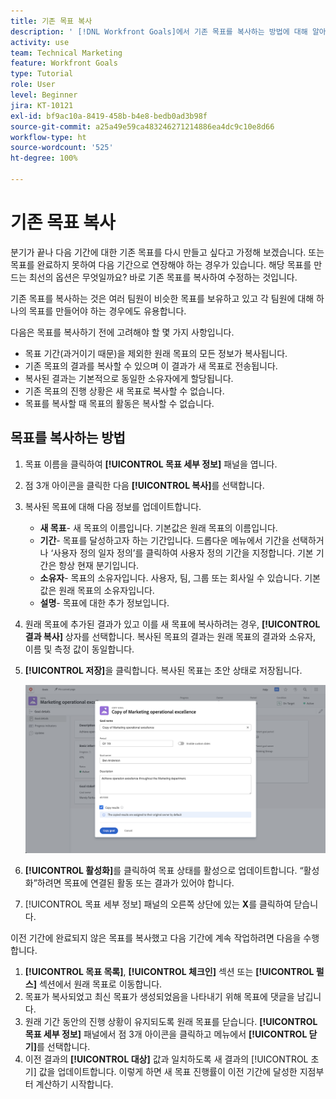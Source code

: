 ```yaml
---
title: 기존 목표 복사
description: ' [!DNL Workfront Goals]에서 기존 목표를 복사하는 방법에 대해 알아봅니다.'
activity: use
team: Technical Marketing
feature: Workfront Goals
type: Tutorial
role: User
level: Beginner
jira: KT-10121
exl-id: bf9ac10a-8419-458b-b4e8-bedb0ad3b98f
source-git-commit: a25a49e59ca483246271214886ea4dc9c10e8d66
workflow-type: ht
source-wordcount: '525'
ht-degree: 100%

---
```


# 기존 목표 복사

분기가 끝나 다음 기간에 대한 기존 목표를 다시 만들고 싶다고 가정해 보겠습니다. 또는 목표를 완료하지 못하여 다음 기간으로 연장해야 하는 경우가 있습니다. 해당 목표를 만드는 최선의 옵션은 무엇일까요? 바로 기존 목표를 복사하여 수정하는 것입니다.

기존 목표를 복사하는 것은 여러 팀원이 비슷한 목표를 보유하고 있고 각 팀원에 대해 하나의 목표를 만들어야 하는 경우에도 유용합니다.

<!--
Pro-tips graphic
-->

다음은 목표를 복사하기 전에 고려해야 할 몇 가지 사항입니다.

* 목표 기간(과거이기 때문)을 제외한 원래 목표의 모든 정보가 복사됩니다.
* 기존 목표의 결과를 복사할 수 있으며 이 결과가 새 목표로 전송됩니다.
* 복사된 결과는 기본적으로 동일한 소유자에게 할당됩니다.
* 기존 목표의 진행 상황은 새 목표로 복사할 수 없습니다.
* 목표를 복사할 때 목표의 활동은 복사할 수 없습니다.

## 목표를 복사하는 방법

1. 목표 이름을 클릭하여 **[!UICONTROL 목표 세부 정보]** 패널을 엽니다.
1. 점 3개 아이콘을 클릭한 다음 **[!UICONTROL 복사]**&#x200B;를 선택합니다.
1. 복사된 목표에 대해 다음 정보를 업데이트합니다.
   * **새 목표**- 새 목표의 이름입니다. 기본값은 원래 목표의 이름입니다.
   * **기간**- 목표를 달성하고자 하는 기간입니다. 드롭다운 메뉴에서 기간을 선택하거나 ‘사용자 정의 일자 정의’를 클릭하여 사용자 정의 기간을 지정합니다. 기본 기간은 항상 현재 분기입니다.
   * **소유자**- 목표의 소유자입니다. 사용자, 팀, 그룹 또는 회사일 수 있습니다. 기본값은 원래 목표의 소유자입니다.
   * **설명**- 목표에 대한 추가 정보입니다.

1. 원래 목표에 추가된 결과가 있고 이를 새 목표에 복사하려는 경우, **[!UICONTROL 결과 복사]** 상자를 선택합니다. 복사된 목표의 결과는 원래 목표의 결과와 소유자, 이름 및 측정 값이 동일합니다.

1. **[!UICONTROL 저장]**&#x200B;을 클릭합니다. 복사된 목표는 초안 상태로 저장됩니다.

   ![[!DNL Workfront Goals]의 [!UICONTROL 목표 세부 정보] 패널에서 [!UICONTROL 복사] 옵션이 표시된 이미지](assets/03-workfront-goals-copy-a-goal.png)

1. **[!UICONTROL 활성화]**&#x200B;를 클릭하여 목표 상태를 활성으로 업데이트합니다. “활성화”하려면 목표에 연결된 활동 또는 결과가 있어야 합니다.

1. [!UICONTROL 목표 세부 정보] 패널의 오른쪽 상단에 있는 **X**&#x200B;를 클릭하여 닫습니다.

이전 기간에 완료되지 않은 목표를 복사했고 다음 기간에 계속 작업하려면 다음을 수행합니다.

1. **[!UICONTROL 목표 목록]**, **[!UICONTROL 체크인]** 섹션 또는 **[!UICONTROL 펄스]** 섹션에서 원래 목표로 이동합니다.
1. 목표가 복사되었고 최신 목표가 생성되었음을 나타내기 위해 목표에 댓글을 남깁니다.
1. 원래 기간 동안의 진행 상황이 유지되도록 원래 목표를 닫습니다. **[!UICONTROL 목표 세부 정보]** 패널에서 점 3개 아이콘을 클릭하고 메뉴에서 **[!UICONTROL 닫기]**&#x200B;를 선택합니다.
1. 이전 결과의 **[!UICONTROL 대상]** 값과 일치하도록 새 결과의 [!UICONTROL 초기] 값을 업데이트합니다. 이렇게 하면 새 목표 진행률이 이전 기간에 달성한 지점부터 계산하기 시작합니다.
